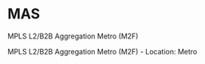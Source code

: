 # MAS


MPLS L2/B2B Aggregation Metro (M2F)

MPLS L2/B2B Aggregation Metro (M2F) - Location: Metro

